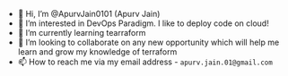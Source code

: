 - 👋 Hi, I’m @ApurvJain0101 (Apurv Jain)
- 👀 I’m interested in DevOps Paradigm. I like to deploy code on cloud!
- 🌱 I’m currently learning tearraform
- 💞️ I’m looking to collaborate on any new opportunity which will help me learn and grow my knowledge of terraform
- 📫 How to reach me via my email address - `apurv.jain.01@gmail.com`

<!---
ApurvJain0101/ApurvJain0101 is a ✨ special ✨ repository because its `README.md` (this file) appears on your GitHub profile.
You can click the Preview link to take a look at your changes.
--->
